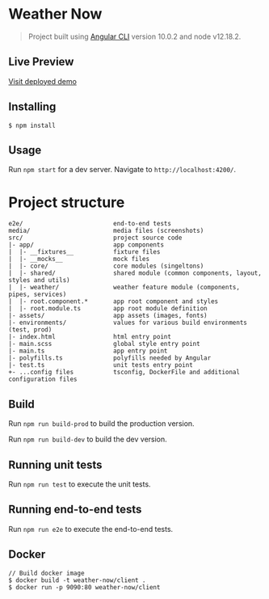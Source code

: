 # Weather Now

> Project built using [Angular CLI](https://github.com/angular/angular-cli) version 10.0.2 and node v12.18.2.

## Live Preview 
[Visit deployed demo](http://weather-now-demo-v1.s3-website.eu-central-1.amazonaws.com/)

## Installing

```
$ npm install 
```

## Usage

Run `npm start` for a dev server. Navigate to `http://localhost:4200/`.

# Project structure

```
e2e/                         end-to-end tests
media/                       media files (screenshots) 
src/                         project source code
|- app/                      app components
|  |- __fixtures__           fixture files
|  |- __mocks__              mock files 
|  |- core/                  core modules (singeltons)
|  |- shared/                shared module (common components, layout, styles and utils)
|  |- weather/               weather feature module (components, pipes, services)
|  |- root.component.*       app root component and styles
|  |- root.module.ts         app root module definition
|- assets/                   app assets (images, fonts)
|- environments/             values for various build environments (test, prod)
|- index.html                html entry point
|- main.scss                 global style entry point
|- main.ts                   app entry point
|- polyfills.ts              polyfills needed by Angular
|- test.ts                   unit tests entry point
+- ...config files           tsconfig, DockerFile and additional configuration files
```

## Build

Run `npm run build-prod` to build the production version.

Run `npm run build-dev` to build the dev version.

## Running unit tests

Run `npm run test` to execute the unit tests.

## Running end-to-end tests

Run `npm run e2e` to execute the end-to-end tests.


## Docker 

```
// Build docker image
$ docker build -t weather-now/client .
$ docker run -p 9090:80 weather-now/client
```

